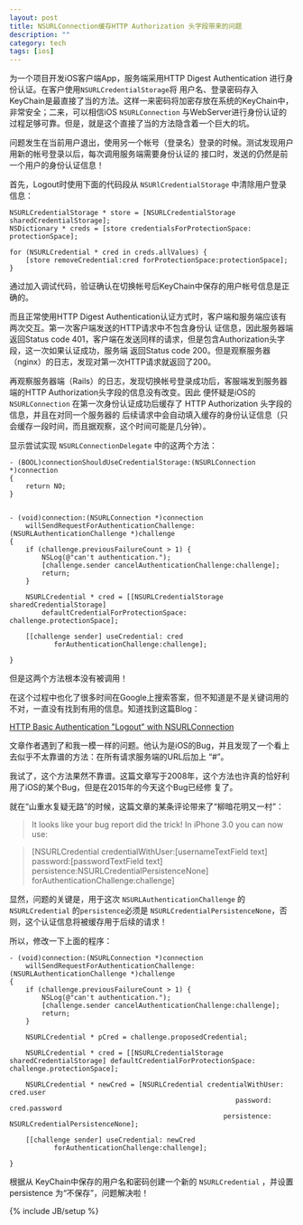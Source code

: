 ```yaml
---
layout: post
title: NSURLConnection缓存HTTP Authorization 头字段带来的问题
description: ""
category: tech
tags: [ios]
---
```


为一个项目开发iOS客户端App，服务端采用HTTP Digest Authentication 进行身份认证。在客户使用```NSURLCredentialStorage```将
用户名、登录密码存入KeyChain是最直接了当的方法。这样一来密码将加密存放在系统的KeyChain中，非常安全；二来，可以相信iOS
```NSURLConnection``` 与WebServer进行身份认证的过程足够可靠。但是，就是这个直接了当的方法隐含着一个巨大的坑。

问题发生在当前用户退出，使用另一个帐号（登录名）登录的时候。测试发现用户用新的帐号登录以后，每次调用服务端需要身份认证的
接口时，发送的仍然是前一个用户的身份认证信息！

首先，Logout时使用下面的代码段从 ```NSURlCredentialStorage``` 中清除用户登录信息：

```objc
NSURLCredentialStorage * store = [NSURLCredentialStorage sharedCredentialStorage];
NSDictionary * creds = [store credentialsForProtectionSpace: protectionSpace];

for (NSURLCredential * cred in creds.allValues) {
    [store removeCredential:cred forProtectionSpace:protectionSpace];
}
```

通过加入调试代码，验证确认在切换帐号后KeyChain中保存的用户帐号信息是正确的。

而且正常使用HTTP Digest Authentication认证方式时，客户端和服务端应该有两次交互。第一次客户端发送的HTTP请求中不包含身份认
证信息，因此服务器端返回Status code 401，客户端在发送同样的请求，但是包含Authorization头字段，这一次如果认证成功，服务端
返回Status code 200。但是观察服务器（nginx）的日志，发现对第一次HTTP请求就返回了200。

再观察服务器端（Rails）的日志，发现切换帐号登录成功后，客服端发到服务器端的HTTP Authorization头字段的信息没有改变。因此
便怀疑是iOS的 ```NSURLConnection``` 在第一次身份认证成功后缓存了 HTTP Authorization 头字段的信息，并且在对同一个服务器的
后续请求中会自动填入缓存的身份认证信息（只会缓存一段时间，而且据观察，这个时间可能是几分钟）。

显示尝试实现 ```NSURLConnectionDelegate``` 中的这两个方法：

```objc
- (BOOL)connectionShouldUseCredentialStorage:(NSURLConnection *)connection
{
    return NO;
}


- (void)connection:(NSURLConnection *)connection
    willSendRequestForAuthenticationChallenge:(NSURLAuthenticationChallenge *)challenge
{
    if (challenge.previousFailureCount > 1) {
        NSLog(@"can't authentication.");
        [challenge.sender cancelAuthenticationChallenge:challenge];
        return;
    }

    NSURLCredential * cred = [[NSURLCredentialStorage sharedCredentialStorage]
        defaultCredentialForProtectionSpace: challenge.protectionSpace];

    [[challenge sender] useCredential: cred
           forAuthenticationChallenge:challenge];
 
}
```

但是这两个方法根本没有被调用！

在这个过程中也化了很多时间在Google上搜索答案，但不知道是不是关键词用的不对，一直没有找到有用的信息。知道找到这篇Blog：

[HTTP Basic Authentication "Logout" with NSURLConnection](http://www.springenwerk.com/2008/11/i-am-currently-building-iphone.html)

文章作者遇到了和我一模一样的问题。他认为是iOS的Bug，并且发现了一个看上去似乎不太靠谱的方法：在所有请求服务端的URL后加上
“#”。

我试了，这个方法果然不靠谱。这篇文章写于2008年，这个方法也许真的恰好利用了iOS的某个Bug，但是在2015年的今天这个Bug已经修
复了。

就在“山重水复疑无路”的时候，这篇文章的某条评论带来了“柳暗花明又一村”：

> It looks like your bug report did the trick! In iPhone 3.0 you can now use:

> [NSURLCredential credentialWithUser:[usernameTextField text] password:[passwordTextField text] persistence:NSURLCredentialPersistenceNone] forAuthenticationChallenge:challenge]

显然，问题的关键是，用于这次 ```NSURLAuthenticationChallenge``` 的 ```NSURLCredential``` 的```persistence```必须是
```NSURLCredentialPersistenceNone```，否则，这个认证信息将被缓存用于后续的请求！

所以，修改一下上面的程序：

```objc
- (void)connection:(NSURLConnection *)connection
    willSendRequestForAuthenticationChallenge:(NSURLAuthenticationChallenge *)challenge
{
    if (challenge.previousFailureCount > 1) {
        NSLog(@"can't authentication.");
        [challenge.sender cancelAuthenticationChallenge:challenge];
        return;
    }

    NSURLCredential * pCred = challenge.proposedCredential;

    NSURLCredential * cred = [[NSURLCredentialStorage sharedCredentialStorage] defaultCredentialForProtectionSpace: challenge.protectionSpace];

    NSURLCredential * newCred = [NSURLCredential credentialWithUser: cred.user
                                                        password: cred.password
                                                     persistence: NSURLCredentialPersistenceNone];

    [[challenge sender] useCredential: newCred
           forAuthenticationChallenge:challenge];
 
}
```

根据从 KeyChain中保存的用户名和密码创建一个新的 ```NSURLCredential``` ，并设置 persistence 为“不保存”，问题解决啦！

{% include JB/setup %}


